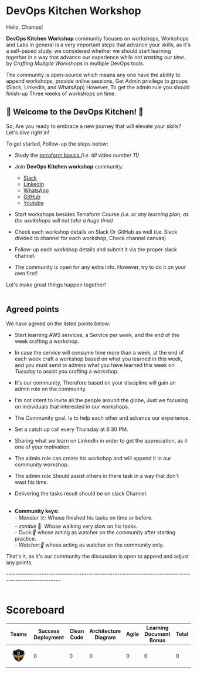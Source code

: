 # DevOps Kitchen Workshop

Hello, Champs!

**DevOps Kitchen Workshop** community focuses on workshops, Workshops and Labs in general is a very important steps that advance your skills, as it's a self-paced study. we considered whether we should start learning together in a way that advance our experience while *_not wasting our time_*. by *_Crafting Multiple Workshops_* in multiple DevOps tools.

The community is open-source which means any one have the ability to append workshops, provide online sessions, Get Admin privilege to groups (Slack, LinkedIn, and WhatsApp) However, To get the admin rule you should finish-up Three weeks of workshops on time.

## 🌟 Welcome to the DevOps Kitchen! 🌟
So, Are you ready to embrace a new journey that will elevate your skills? Let's dive right in!

To get started, Follow-up the steps below:

- Study the [terraform basics ](https://onedrive.live.com/?id=7AE6F56050D1BAC3!s8b1186d69f674164b9c7b72f4922580e&resid=7AE6F56050D1BAC3!s8b1186d69f674164b9c7b72f4922580e&cid=7ae6f56050d1bac3&ithint=folder&redeem=aHR0cHM6Ly8xZHJ2Lm1zL2YvYy83QUU2RjU2MDUwRDFCQUMzL0V0YUdFWXRubjJSQnVjZTNMMGtpV0E0QjFmdVVLcDlZRXcyd1JhYWtKQmk4SGc&migratedtospo=true) *_(i.e. till video number 11)_*

- Join **DevOps Kitchen workshop** community:
    - [Slack](https://join.slack.com/t/devopsworkshopchamps/shared_invite/zt-2k9a3a1wl-1eBg~WcGhKLFXp8vJjQ8tg)
    - [LinkedIn](https://www.linkedin.com/groups/9842482/)
    - [WhatsApp](https://chat.whatsapp.com/DbbYHFnoEo643LzL6uIpSE)
    - [GitHub](https://github.com/Mohamed-Eleraki/DevOps-Kitchen-Workshop)<br>
    - [Youtube](https://www.youtube.com/channel/UCnFV964FYhZQ1_g9WGUeMjA)

- Start workshops besides Terraform Course *(i.e. or any learning plan, as the workshops will not take a huge time)*
- Check each workshop details on Slack Or GitHub as well (i.e. Slack divided to channel for each workshop, Check channel canvas)
- Follow-up each workshop details and submit it via the proper slack channel.
- The community is open for any extra info. However, try to do it on your own first!

Let's make great things happen together!<br><br>


## Agreed points

We have agreed on the listed points below:

- Start learning AWS services, a Service per week, and the end of the week crafting a workshop.
- In case the service will consume time more than a week, at the end of each week craft a workshop based on what you learned in this week, and you must send to admins what you have learned this week on _*Tuesday*_ to assist you crafting a workshop.
- It's our community, Therefore based on your discipline will gain an admin role on the community.
- I'm not intent to invite all the people around the globe, Just we focusing on individuals that interested in our workshops.
- The Community goal, Is to help each other and advance our experience.
- Set a catch up call every Thursday at 8:30 PM.
- Sharing what we learn on LinkedIn in order to get the appreciation, as it one of your motivation.
- The admin role can create his workshop and will append it in our community workshop.
- The admin role Should assist others in there task in a way that don't wast his time.
- Delivering the tasks result should be on slack Channel.<br><br>

 - **Community keys:**<br>
        - _*Monster*_ ☠️: Whose finished his tasks on time or before. <br>
        - _*zombie*_ 🧟:  Whose walking very slow on his tasks.<br>
        - _*Duck:*🦆_ whose acting as watcher on the community after starting practice.<br>
        - _*Watcher:*👀_ whose acting as watcher on the community only.<br>

That's it, as it's our community the discussion is open to append and adjust any points.

----------------------------------------------------------------------------------------------------- <br><br>

# Scoreboard

| Teams | Success Deployment | Clean Code | Architecture Diagram | Agile | Learning Document Bonus | Total |
| ----- | ------------------ | ---------- | -------------------- | ----- | ----------------------- | ----- |
| ![2M Teams](/teamsLogo/2.png) | 0 | 0 | 0 | 0 | 0 | 0 |
